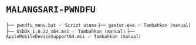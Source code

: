 # ```MALANGSARI-PWNDFU```
```├── pwndfu_menu.bat ✅ Script utama```
```├── gaster.exe ✅ Tambahkan (manual)```
```├── UsbDk_1.0.22_x64.msi ✅ Tambahkan (manual)```
```├── AppleMobileDeviceSupport64.msi ✅ Tambahkan (manual)```
